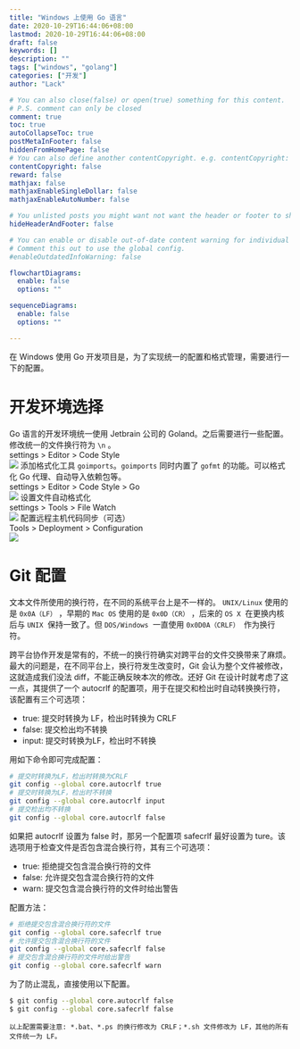 ```yaml
---
title: "Windows 上使用 Go 语言"
date: 2020-10-29T16:44:06+08:00
lastmod: 2020-10-29T16:44:06+08:00
draft: false
keywords: []
description: ""
tags: ["windows", "golang"]
categories: ["开发"]
author: "Lack"

# You can also close(false) or open(true) something for this content.
# P.S. comment can only be closed
comment: true
toc: true
autoCollapseToc: true
postMetaInFooter: false
hiddenFromHomePage: false
# You can also define another contentCopyright. e.g. contentCopyright: "This is another copyright."
contentCopyright: false
reward: false
mathjax: false
mathjaxEnableSingleDollar: false
mathjaxEnableAutoNumber: false

# You unlisted posts you might want not want the header or footer to show
hideHeaderAndFooter: false

# You can enable or disable out-of-date content warning for individual post.
# Comment this out to use the global config.
#enableOutdatedInfoWarning: false

flowchartDiagrams:
  enable: false
  options: ""

sequenceDiagrams: 
  enable: false
  options: ""

---
```


在 Windows 使用 Go 开发项目是，为了实现统一的配置和格式管理，需要进行一下的配置。
# 开发环境选择
Go 语言的开发环境统一使用 Jetbrain 公司的 Goland。之后需要进行一些配置。
修改统一的文件换行符为 `\n` 。
<br/>
settings > Editor > Code Style
<br/>
![](https://raw.githubusercontent.com/xingyys/myblog/main/post/images/20201030110653.png)
添加格式化工具 `goimports`。`goimports` 同时内置了 `gofmt` 的功能。可以格式化 Go 代理、自动导入依赖包等。
<br/>
settings > Editor > Code Style > Go
<br/>
![](https://raw.githubusercontent.com/xingyys/myblog/main/post/images/20201030110801.png)
设置文件自动格式化
<br/>
settings > Tools > File Watch
<br/>
![](https://raw.githubusercontent.com/xingyys/myblog/main/post/images/20201030110855.png)
配置远程主机代码同步（可选）
<br />
Tools > Deployment > Configuration
<br/>
![](https://raw.githubusercontent.com/xingyys/myblog/main/post/images/20201030110938.png)
# Git 配置
文本文件所使用的换行符，在不同的系统平台上是不一样的。 `UNIX/Linux` 使用的是 `0x0A（LF）` ，早期的 `Mac OS` 使用的是 `0x0D（CR）` ，后来的 `OS X`  在更换内核后与 `UNIX`  保持一致了。但 `DOS/Windows`  一直使用 `0x0D0A（CRLF）`  作为换行符。


跨平台协作开发是常有的，不统一的换行符确实对跨平台的文件交换带来了麻烦。最大的问题是，在不同平台上，换行符发生改变时，Git 会认为整个文件被修改，这就造成我们没法 diff，不能正确反映本次的修改。还好 Git 在设计时就考虑了这一点，其提供了一个 autocrlf 的配置项，用于在提交和检出时自动转换换行符，该配置有三个可选项：

- true: 提交时转换为 LF，检出时转换为 CRLF
- false: 提交检出均不转换
- input: 提交时转换为LF，检出时不转换



用如下命令即可完成配置：
```bash
# 提交时转换为LF，检出时转换为CRLF
git config --global core.autocrlf true
# 提交时转换为LF，检出时不转换
git config --global core.autocrlf input
# 提交检出均不转换
git config --global core.autocrlf false
```
如果把 autocrlf 设置为 false 时，那另一个配置项 safecrlf 最好设置为 ture。该选项用于检查文件是否包含混合换行符，其有三个可选项：

- true: 拒绝提交包含混合换行符的文件
- false: 允许提交包含混合换行符的文件
- warn: 提交包含混合换行符的文件时给出警告



配置方法：
```bash
# 拒绝提交包含混合换行符的文件
git config --global core.safecrlf true
# 允许提交包含混合换行符的文件
git config --global core.safecrlf false
# 提交包含混合换行符的文件时给出警告
git config --global core.safecrlf warn
```
为了防止混乱，直接使用以下配置。
```bash
$ git config --global core.autocrlf false
$ git config --global core.safecrlf false
```
`以上配置需要注意: *.bat、*.ps 的换行修改为 CRLF；*.sh 文件修改为 LF，其他的所有文件统一为 LF。` 

